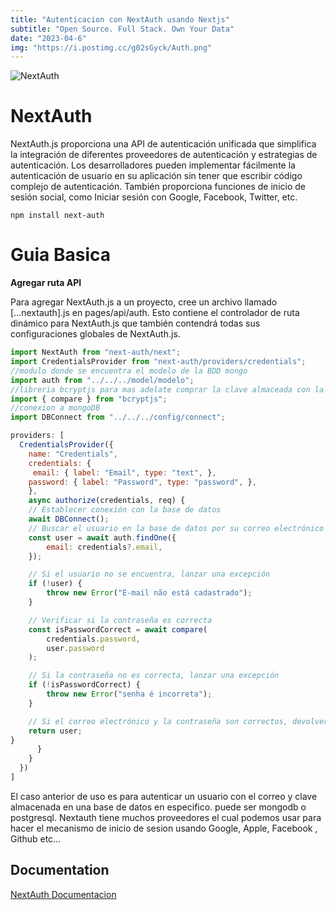 ```yaml
---
title: "Autenticacion con NextAuth usando Nextjs"
subtitle: "Open Source. Full Stack. Own Your Data"
date: "2023-04-6"
img: "https://i.postimg.cc/g02sGyck/Auth.png"
---
```



![NextAuth](https://i.postimg.cc/Vs9TNvfp/yuxiptjqj8pa4bvyffym.jpg)

# NextAuth

NextAuth.js proporciona una API de autenticación unificada que simplifica la integración de diferentes proveedores de autenticación y estrategias de autenticación. Los desarrolladores pueden implementar fácilmente la autenticación de usuario en su aplicación sin tener que escribir código complejo de autenticación. También proporciona funciones de inicio de sesión social, como Iniciar sesión con Google, Facebook, Twitter, etc.


```
npm install next-auth
```

# Guia Basica

**Agregar ruta API**

Para agregar NextAuth.js a un proyecto, cree un archivo llamado [...nextauth].js en pages/api/auth. Esto contiene el controlador de ruta dinámico para NextAuth.js que también contendrá todas sus configuraciones globales de NextAuth.js.


```javascript
import NextAuth from "next-auth/next";
import CredentialsProvider from "next-auth/providers/credentials";
//modulo donde se encuentra el modelo de la BDD mongo
import auth from "../../../model/modelo";
//libreria bcryptjs para mas adelate comprar la clave almaceada con la que recibimos en el formulario
import { compare } from "bcryptjs";
//conexion a mongoDB
import DBConnect from "../../../config/connect";

providers: [
  CredentialsProvider({
    name: "Credentials",
    credentials: {
     email: { label: "Email", type: "text", },
    password: { label: "Password", type: "password", },
    },
    async authorize(credentials, req) {
    // Establecer conexión con la base de datos
    await DBConnect();
    // Buscar el usuario en la base de datos por su correo electrónico
    const user = await auth.findOne({
        email: credentials?.email,
    });

    // Si el usuario no se encuentra, lanzar una excepción
    if (!user) {
        throw new Error("E-mail não está cadastrado");
    }

    // Verificar si la contraseña es correcta
    const isPasswordCorrect = await compare(
        credentials.password,
        user.password
    );

    // Si la contraseña no es correcta, lanzar una excepción
    if (!isPasswordCorrect) {
        throw new Error("senha é incorreta");
    }

    // Si el correo electrónico y la contraseña son correctos, devolver el objeto de usuario
    return user;
}
      }
    }
  })
]


```

El caso anterior de uso es para autenticar un usuario con el correo y clave almacenada en una base de datos en especifico. puede ser mongodb o postgresql. Nextauth tiene muchos proveedores el cual podemos usar para hacer el mecanismo de inicio de sesion usando Google, Apple, Facebook , Github etc...


## Documentation

[NextAuth Documentacion](https://next-auth.js.org/getting-started/introduction)

